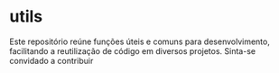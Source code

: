 # utils
Este repositório reúne funções úteis e comuns para desenvolvimento, facilitando a reutilização de código em diversos projetos. Sinta-se convidado a contribuir
